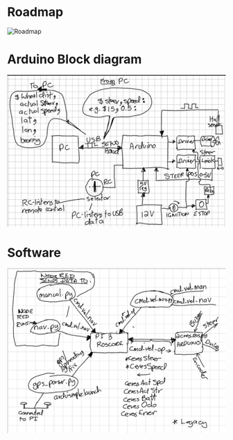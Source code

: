 # Roadmap
![Roadmap](/ceres_roadmap.png)
# Arduino Block diagram
![Arduino](/CeresArduino.png)
<br>
# Software
![Software](/ceres_software.JPG)
